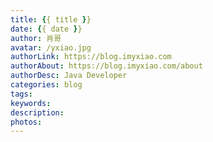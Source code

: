 ```yaml
---
title: {{ title }}
date: {{ date }}
author: 肖哥
avatar: /yxiao.jpg
authorLink: https://blog.imyxiao.com
authorAbout: https://blog.imyxiao.com/about
authorDesc: Java Developer
categories: blog
tags: 
keywords: 
description: 
photos: 
---
```

